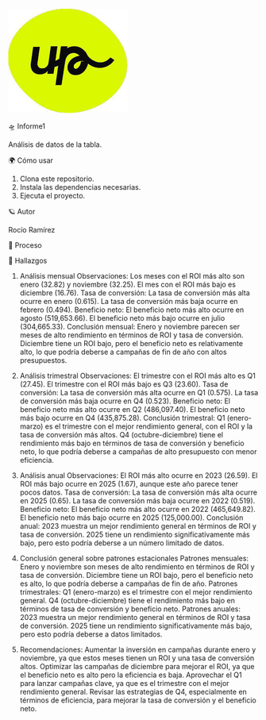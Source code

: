 ![](https://github.com/Roxy-5/Informe1/blob/main/images.jpg)

🛸 Informe1

Análisis de datos de la tabla.

🌍 Cómo usar

1. Clona este repositorio.
2. Instala las dependencias necesarias.
3. Ejecuta el proyecto.

🪐 Autor

Rocío Ramírez

🌌 Proceso


🌋 Hallazgos

1. Análisis mensual
Observaciones:
Los meses con el ROI más alto son enero (32.82) y noviembre (32.25).
El mes con el ROI más bajo es diciembre (16.76).
Tasa de conversión:
La tasa de conversión más alta ocurre en enero (0.615).
La tasa de conversión más baja ocurre en febrero (0.494).
Beneficio neto:
El beneficio neto más alto ocurre en agosto (519,653.66).
El beneficio neto más bajo ocurre en julio (304,665.33).
Conclusión mensual:
Enero y noviembre parecen ser meses de alto rendimiento en términos de ROI y tasa de conversión.
Diciembre tiene un ROI bajo, pero el beneficio neto es relativamente alto, lo que podría deberse a campañas de fin de año con altos presupuestos.

2. Análisis trimestral
Observaciones:
El trimestre con el ROI más alto es Q1 (27.45).
El trimestre con el ROI más bajo es Q3 (23.60).
Tasa de conversión:
La tasa de conversión más alta ocurre en Q1 (0.575).
La tasa de conversión más baja ocurre en Q4 (0.523).
Beneficio neto:
El beneficio neto más alto ocurre en Q2 (486,097.40).
El beneficio neto más bajo ocurre en Q4 (435,875.28).
Conclusión trimestral:
Q1 (enero-marzo) es el trimestre con el mejor rendimiento general, con el ROI y la tasa de conversión más altos.
Q4 (octubre-diciembre) tiene el rendimiento más bajo en términos de tasa de conversión y beneficio neto, lo que podría deberse a campañas de alto presupuesto con menor eficiencia.

3. Análisis anual
Observaciones:
El ROI más alto ocurre en 2023 (26.59).
El ROI más bajo ocurre en 2025 (1.67), aunque este año parece tener pocos datos.
Tasa de conversión:
La tasa de conversión más alta ocurre en 2025 (0.65).
La tasa de conversión más baja ocurre en 2022 (0.519).
Beneficio neto:
El beneficio neto más alto ocurre en 2022 (465,649.82).
El beneficio neto más bajo ocurre en 2025 (125,000.00).
Conclusión anual:
2023 muestra un mejor rendimiento general en términos de ROI y tasa de conversión.
2025 tiene un rendimiento significativamente más bajo, pero esto podría deberse a un número limitado de datos.

4. Conclusión general sobre patrones estacionales
Patrones mensuales:
Enero y noviembre son meses de alto rendimiento en términos de ROI y tasa de conversión.
Diciembre tiene un ROI bajo, pero el beneficio neto es alto, lo que podría deberse a campañas de fin de año.
Patrones trimestrales:
Q1 (enero-marzo) es el trimestre con el mejor rendimiento general.
Q4 (octubre-diciembre) tiene el rendimiento más bajo en términos de tasa de conversión y beneficio neto.
Patrones anuales:
2023 muestra un mejor rendimiento general en términos de ROI y tasa de conversión.
2025 tiene un rendimiento significativamente más bajo, pero esto podría deberse a datos limitados.

5. Recomendaciones:
Aumentar la inversión en campañas durante enero y noviembre, ya que estos meses tienen un ROI y una tasa de conversión altos.
Optimizar las campañas de diciembre para mejorar el ROI, ya que el beneficio neto es alto pero la eficiencia es baja.
Aprovechar el Q1 para lanzar campañas clave, ya que es el trimestre con el mejor rendimiento general.
Revisar las estrategias de Q4, especialmente en términos de eficiencia, para mejorar la tasa de conversión y el beneficio neto.
